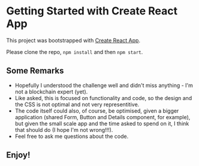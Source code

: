 # Getting Started with Create React App

This project was bootstrapped with [Create React App](https://github.com/facebook/create-react-app).

Please clone the repo, `npm install` and then `npm start`.

## Some Remarks

- Hopefully I understood the challenge well and didn't miss anything - I'm not a blockchain expert (yet).
- Like asked, this is focused on functionality and code, so the design and the CSS is not optimal and not very representitive.
- The code itself could also, of course, be optimised, given a bigger application (shared Form, Button and Details component, for example), but given the small scale app and the time asked to spend on it, I think that should do (I hope I'm not wrong!!!).
- Feel free to ask me questions about the code.

## Enjoy!
